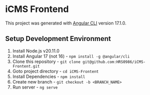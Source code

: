 # iCMS Frontend

This project was generated with [Angular CLI](https://github.com/angular/angular-cli) version 17.1.0.

## Setup Development Environment


1. Install Node.js v20.11.0
2. Install Angular 17 (not 16) - `npm install -g @angular/cli`
3. Clone this repository - `git clone git@github.com:HRS0986/iCMS-Frontent.git`
4. Goto project directory - `cd iCMS-Frontent`
5. Install Dependencies - `npm install`
6. Create new branch - `git checkout -b <BRANCH_NAME>`
7. Run server - `ng serve`
